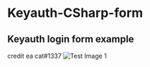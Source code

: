 # Keyauth-CSharp-form
## Keyauth login form example
credit ea cat#1337
![Test Image 1](image/login.png)
